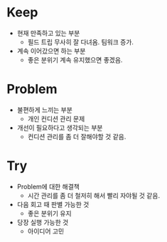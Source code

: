 # Keep

- 현재 만족하고 있는 부분
  - 필드 트립 무사히 잘 다녀옴. 팀워크 증가.
- 계속 이어갔으면 하는 부분
  - 좋은 분위기 계속 유지했으면 좋겠음.

# Problem

- 불편하게 느끼는 부분
  - 개인 컨디션 관리 문제
- 개선이 필요하다고 생각되는 부분
  - 컨디션 관리를 좀 더 잘해야할 것 같음.

# Try

- Problem에 대한 해결책
  - 시간 관리를 좀 더 철저히 해서 빨리 자야될 것 같음.
- 다음 회고 때 판별 가능한 것
  - 좋은 분위기 유지
- 당장 실행 가능한 것
  - 아이디어 고민
